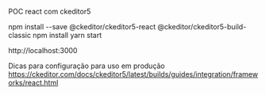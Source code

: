 POC react com ckeditor5

npm install --save @ckeditor/ckeditor5-react @ckeditor/ckeditor5-build-classic
npm install 
yarn start

http://localhost:3000


Dicas para configuração para uso em produção https://ckeditor.com/docs/ckeditor5/latest/builds/guides/integration/frameworks/react.html
